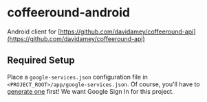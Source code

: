 # coffeeround-android

Android client for [https://github.com/davidamey/coffeeround-api](https://github.com/davidamey/coffeeround-api)

## Required Setup

Place a `google-services.json` configuration file in `<PROJECT_ROOT>/app/google-services.json`. Of course, you'll have to [generate one](https://developers.google.com/mobile/add?platform=android) first! We want Google Sign In for this project.
